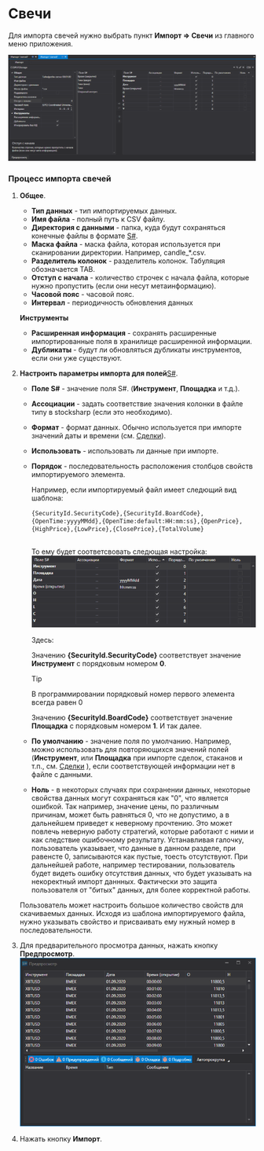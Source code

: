 # Свечи

Для импорта свечей нужно выбрать пункт **Импорт \=\> Свечи** из главного меню приложения.

![hydra import candles](../images/hydra_import_candles.png)

### Процесс импорта свечей

1. **Общее**.
   - **Тип данных** \- тип импортируемых данных.
   - **Имя файла** \- полный путь к CSV файлу.
   - **Директория с данными** \- папка, куда будут сохраняться конечные файлы в формате [S\#](StockSharpAbout.md).
   - **Маска файла** \- маска файла, которая используется при сканировании директории. Например, candle\_\*.csv.
   - **Разделитель колонок** \- разделитель колонок. Табуляция обозначается TAB.
   - **Отступ с начала** \- количество строчек с начала файла, которые нужно пропустить (если они несут метаинформацию).
   - **Часовой пояс** \- часовой пояс.
   - **Интервал** \- периодичность обновления данных

   **Инструменты**
   - **Расширенная информация** \- сохранять расширенные импортированные поля в хранилище расширенной информации.
   - **Дубликаты** \- будут ли обновляться дубликаты инструментов, если они уже существуют.
2. **Настроить параметры импорта для полей**[S\#](StockSharpAbout.md).
   - **Поле S\#** \- значение поля S\#. (**Инструмент**, **Площадка** и т.д.).
   - **Ассоциации** \- задать соответствие значения колонки в файле типу в stocksharp (если это необходимо).
   - **Формат** \- формат данных. Обычно используется при импорте значений даты и времени (см. [Сделки](HydraImportTrades.md)).
   - **Использовать** \- использовать ли данные при импорте.
   - **Порядок** \- последовательность расположения столбцов свойств импортируемого элемента.

     Например, если импортируемый файл имеет следющий вид шаблона: 

     ```none
     {SecurityId.SecurityCode},{SecurityId.BoardCode},{OpenTime:yyyyMMdd},{OpenTime:default:HH:mm:ss},{OpenPrice},{HighPrice},{LowPrice},{ClosePrice},{TotalVolume}
     	  				
     ```

     То ему будет соответсвовать следющая настройка:![hydra import prop candles](../images/hydra_import_prop_candles.png)

     Здесь:

     Значению **{SecurityId.SecurityCode}** соответствует значение **Инструмент** с порядковым номером **0**. 

     > [!TIP]
     > В программировании порядковый номер первого элемента всегда равен 0

     Значению **{SecurityId.BoardCode}** соответствует значение **Площадка** с порядковым номером **1**. И так далее. 
   - **По умолчанию** \- значение поля по умолчанию. Например, можно использовать для повторяющихся значений полей (**Инструмент**, или **Площадка** при импорте сделок, стаканов и т.п., см. [Сделки](HydraImportTrades.md) ), если соответствующей информации нет в файле с данными.
   - **Ноль** \- в некоторых случаях при сохранении данных, некоторые свойства данных могут сохраняться как "0", что является ошибкой. Так например, значение цены, по различным причинам, может быть равняться 0, что не допустимо, а в дальнейшем приведет к неверному прочтению. Это может повлечь неверную работу стратегий, которые работают с ними и как следствие ошибочному результату. Устанавливая галочку, пользователь указывает, что данные в данном разделе, при равенсте 0, записываются как пустые, тоесть отсутствуют. При дальнейшей работе, например тестировании, пользователь будет видеть ошибку отсутствия данных, что будет указывать на некоректный импорт даннных. Фактически это защита пользователя от "битых" данных, для более корректной работы. 

   Пользователь может настроить большое количество свойств для скачиваемых данных. Исходя из шаблона импортируемого файла, нужно указывать свойство и присваивать ему нужный номер в последовательности. 
3. Для предварительного просмотра данных, нажать кнопку **Предпросмотр**.![hydra import preview candles](../images/hydra_import_preview_candles.png)
4. Нажать кнопку **Импорт**.
